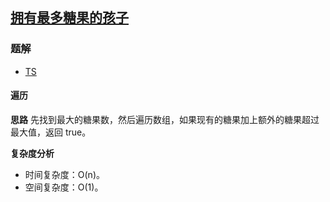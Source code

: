 ## [拥有最多糖果的孩子](https://leetcode.cn/problems/kids-with-the-greatest-number-of-candies/)

### 题解
+ [TS](../../ts/1536/1431.ts)

#### 遍历
**思路**
先找到最大的糖果数，然后遍历数组，如果现有的糖果加上额外的糖果超过最大值，返回 true。

**复杂度分析**
+ 时间复杂度：O(n)。
+ 空间复杂度：O(1)。